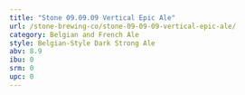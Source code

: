 ```yaml
---
title: "Stone 09.09.09 Vertical Epic Ale"
url: /stone-brewing-co/stone-09-09-09-vertical-epic-ale/
category: Belgian and French Ale
style: Belgian-Style Dark Strong Ale
abv: 8.9
ibu: 0
srm: 0
upc: 0
---
```


